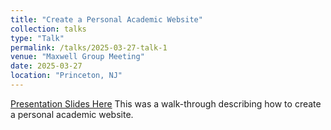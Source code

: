 ```yaml
---
title: "Create a Personal Academic Website"
collection: talks
type: "Talk"
permalink: /talks/2025-03-27-talk-1
venue: "Maxwell Group Meeting"
date: 2025-03-27
location: "Princeton, NJ"
---
```


[Presentation Slides Here](http://example2.com)
This was a walk-through describing how to create a personal academic website.
